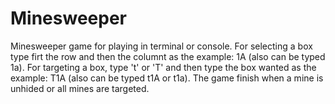 # Minesweeper
Minesweeper game for playing in terminal or console. 
For selecting a box type firt the row and then the columnt as the example: 1A (also can be typed 1a).
For targeting a box, type 't' or 'T' and then type the box wanted as the example: T1A (also can be typed t1A or t1a).
The game finish when a mine is unhided or all mines are targeted.
